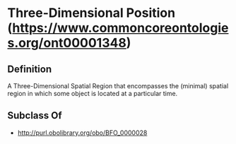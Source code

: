 # Three-Dimensional Position (https://www.commoncoreontologies.org/ont00001348)

## Definition
A Three-Dimensional Spatial Region that encompasses the (minimal) spatial region in which some object is located at a particular time.

## Subclass Of
- http://purl.obolibrary.org/obo/BFO_0000028

